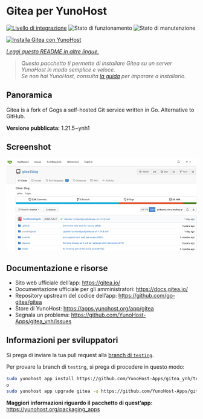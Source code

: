 <!--
N.B.: Questo README è stato automaticamente generato da <https://github.com/YunoHost/apps/tree/master/tools/readme_generator>
NON DEVE essere modificato manualmente.
-->

# Gitea per YunoHost

[![Livello di integrazione](https://dash.yunohost.org/integration/gitea.svg)](https://dash.yunohost.org/appci/app/gitea) ![Stato di funzionamento](https://ci-apps.yunohost.org/ci/badges/gitea.status.svg) ![Stato di manutenzione](https://ci-apps.yunohost.org/ci/badges/gitea.maintain.svg)

[![Installa Gitea con YunoHost](https://install-app.yunohost.org/install-with-yunohost.svg)](https://install-app.yunohost.org/?app=gitea)

*[Leggi questo README in altre lingue.](./ALL_README.md)*

> *Questo pacchetto ti permette di installare Gitea su un server YunoHost in modo semplice e veloce.*  
> *Se non hai YunoHost, consulta [la guida](https://yunohost.org/install) per imparare a installarlo.*

## Panoramica

Gitea is a fork of Gogs a self-hosted Git service written in Go. Alternative to GitHub.


**Versione pubblicata:** 1.21.5~ynh1

## Screenshot

![Screenshot di Gitea](./doc/screenshots/screenshot.png)

## Documentazione e risorse

- Sito web ufficiale dell’app: <https://gitea.io/>
- Documentazione ufficiale per gli amministratori: <https://docs.gitea.io/>
- Repository upstream del codice dell’app: <https://github.com/go-gitea/gitea>
- Store di YunoHost: <https://apps.yunohost.org/app/gitea>
- Segnala un problema: <https://github.com/YunoHost-Apps/gitea_ynh/issues>

## Informazioni per sviluppatori

Si prega di inviare la tua pull request alla [branch di `testing`](https://github.com/YunoHost-Apps/gitea_ynh/tree/testing).

Per provare la branch di `testing`, si prega di procedere in questo modo:

```bash
sudo yunohost app install https://github.com/YunoHost-Apps/gitea_ynh/tree/testing --debug
o
sudo yunohost app upgrade gitea -u https://github.com/YunoHost-Apps/gitea_ynh/tree/testing --debug
```

**Maggiori informazioni riguardo il pacchetto di quest’app:** <https://yunohost.org/packaging_apps>
